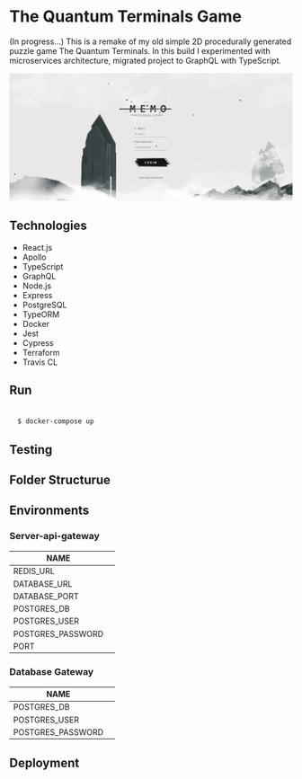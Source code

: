 # The Quantum Terminals Game

(In progress...) This is a remake of my old simple 2D procedurally generated puzzle game The Quantum Terminals. In this build I experimented with microservices architecture, migrated project to GraphQL with TypeScript.

![Alt text](readme/cover.jpg?raw=true "Cover")

## Technologies

  - React.js 
  - Apollo
  - TypeScript
  - GraphQL
  - Node.js
  - Express
  - PostgreSQL
  - TypeORM
  - Docker
  - Jest
  - Cypress
  - Terraform
  - Travis CL

## Run

```sh

  $ docker-compose up

```

## Testing

## Folder Structurue

## Environments

### Server-api-gateway

| NAME     |          | 
|----------|:-------------:|
| REDIS_URL |   |
| DATABASE_URL |   |
| DATABASE_PORT |   |
| POSTGRES_DB |  |
| POSTGRES_USER |   |
| POSTGRES_PASSWORD |   |
| PORT |   |

### Database Gateway

| NAME     |          | 
|----------|:-------------:|
| POSTGRES_DB |   |
| POSTGRES_USER |   |
| POSTGRES_PASSWORD |   |

## Deployment

